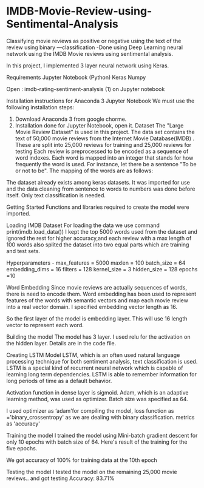 # IMDB-Movie-Review-using-Sentimental-Analysis

Classifying movie reviews as positive or negative using the text of the review using binary —classification  -Done using Deep Learning neural network using the IMDB Movie reviews using sentimental analysis.

In this project, I implemented 3 layer neural network using Keras.

Requirements
Jupyter Notebook (Python)
Keras
Numpy

Open : imdb-rating-sentiment-analysis (1) on Jupyter notebook


Installation instructions for Anaconda 3 Jupyter Notebook
We must use the following installation steps:
1.	Download Anaconda 3 from google chorme.
2.	Installation done for Jupyter Notebook, open it. 
Dataset
The "Large Movie Review Dataset" is used in this project. The data set contains the text of 50,000 movie reviews from the Internet Movie Database(IMDB) . These are split into 25,000 reviews for training and 25,000 reviews for testing Each review is preprocessed to be encoded as a sequence of word indexes. Each word is mapped into an integer that stands for how frequently the word is used. For instance, let there be a sentence "To be or not to be". The mapping of the words are as follows:

The dataset already exists among keras datasets. It was imported for use and the data cleaning from sentence to words to numbers was done before itself. Only text classification is needed.

Getting Started
Functions and libraries required to create the model were imported.

Loading IMDB Dataset
For loading the data we use command
print(imdb.load_data())
I kept the top 5000 words used from the dataset and ignored the rest for higher accuracy,and each review with a max length of 100 words also splited the dataset into two equal parts which are training and test sets.

Hyperparameters - 
max_features = 5000
maxlen = 100
batch_size = 64
embedding_dims = 16
filters = 128
kernel_size = 3
hidden_size = 128
epochs =10

Word Embedding
Since movie reviews are actually sequences of words, there is need to encode them. Word embedding has been used to represent features of the words with semantic vectors and map each movie review into a real vector domain. I specified embedding vector length as 16.

 So the first layer of the model is embedding layer. This will use 16 length vector to represent each word.

Building the model
The model has 3 layer.
 I used relu for the activation on the hidden layer. Details are in the code file. 

Creating LSTM Model
LSTM, which is an often used natural language processing technique for both sentiment analysis, text classification is used. LSTM is a special kind of recurrent neural network which is capable of learning long term dependencies. LSTM is able to remember information for long periods of time as a default behavior.

Activation function in dense layer is sigmoid. Adam, which is an adaptive learning method, was used as optimizer. Batch size was specified as 64.

I used optimizer as ‘adam'for compiling the model,
loss function as ='binary_crossentropy' as we are dealing  with binary classification.
metrics as 'accuracy'

Training the model
I trained the model using Mini-batch gradient descent for only 10 epochs with batch size of 64. Here's result of the training for the five epochs. 

We got accuracy of 100% for training data at the 10th epoch

Testing the model
I tested the model on the remaining 25,000 movie reviews.. and got testing Accuracy: 83.71%
